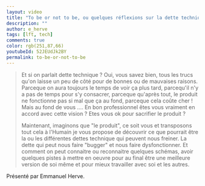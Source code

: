 ```yaml
---
layout: video
title: "To be or not to be, ou quelques réflexions sur la dette technique et humaine #LFT 25/11/22"
description: ""
author: e_herve
tags: [lft, tech]
comments: true
color: rgb(251,87,66)
youtubeId: 52JEUdJk2BY
permalink: to-be-or-not-to-be
---
```


> Et si on parlait dette technique ? Oui, vous savez bien, tous les trucs qu'on laisse un peu de côté pour de bonnes ou de mauvaises raisons. Parceque on aura toujours le temps de voir ça plus tard, parcequ'il n'y a pas de temps pour s'y consacrer, parceque qu'après tout, le produit ne fonctionne pas si mal que ça au fond, parceque cela coûte cher ! Mais au fond de vous .... En bon professionnel êtes vous vraiment en accord avec cette vision ? Etes vous ok pour sacrifier le produit ?
> 
> Maintenant, imaginons que "le produit", ce soit vous et transposons tout cela à l'Humain je vous propose de découvrir ce que pourrait être la ou les différentes dettes technique qui peuvent nous freiner. La dette qui peut nous faire "bugger" et nous faire dysfonctionner. Et comment on peut connaitre ou reconnaitre quelques schémas, avoir quelques pistes à mettre en oeuvre pour au final être une meilleure version de soi même et pour mieux travailler avec soi et les autres.

Présenté par Emmanuel Herve.
